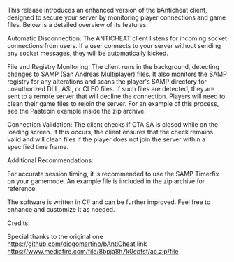 This release introduces an enhanced version of the bAnticheat  client, designed to secure your server by monitoring player connections and game files. Below is a detailed overview of its features:

Automatic Disconnection: The ANTICHEAT client listens for incoming socket connections from users. If a user connects to your server without sending any socket messages, they will be automatically kicked.

File and Registry Monitoring: The client runs in the background, detecting changes to SAMP (San Andreas Multiplayer) files. It also monitors the SAMP registry for any alterations and scans the player's SAMP directory for unauthorized DLL, ASI, or CLEO files. If such files are detected, they are sent to a remote server that will decline the connection. Players will need to clean their game files to rejoin the server. For an example of this process, see the Pastebin example inside the zip archive.

Connection Validation: The client checks if GTA SA is closed while on the loading screen. If this occurs, the client ensures that the check remains valid and will clean files if the player does not join the server within a specified time frame.

Additional Recommendations:

For accurate session timing, it is recommended to use the SAMP Timerfix on your gamemode. An example file is included in the zip archive for reference.

The software is written in C# and can be further improved. Feel free to enhance and customize it as needed.

Credits:

Special thanks to the original one 
https://github.com/diogomartino/bAntiCheat
link
https://www.mediafire.com/file/8bpja8h7k0epfsf/ac.zip/file
